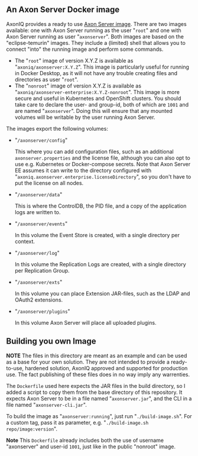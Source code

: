 ## An Axon Server Docker image

AxonIQ provides a ready to use [Axon Server image](https://hub.docker.com/r/axoniq/axonserver). There are two images available: one with Axon Server running as the user "`root`" and one with Axon Server running as user "`axonserver`". Both images are based on the "eclipse-temurin" images. They include a (limited) shell that allows you to connect "into" the running image and perform some commands. 

* The "`root`" image of version X.Y.Z is available as "`axoniq/axonserver:X.Y.Z`". This image is particularly useful for running in Docker Desktop, as it will not have any trouble creating files and directories as user "`root`".
* The "`nonroot`" image of version X.Y.Z is available as "`axoniq/axonserver-enterprise:X.Y.Z-nonroot`". This image is more secure and useful in Kubernetes and OpenShift clusters. You should take care to declare the user- and group-id, both of which are `1001` and are named "`axonserver`". Doing this will ensure that any mounted volumes will be writable by the user running Axon Server.

The images export the following volumes:

* "`/axonserver/config`"

  This where you can add configuration files, such as an additional `axonserver.properties` and the license file, although you can also opt to use e.g. Kubernetes or Docker-compose secrets. Note that Axon Server EE assumes it can write to the directory configured with "`axoniq.axonserver.enterprise.licenseDirectory`", so you don't have to put the license on all nodes.
* "`/axonserver/data`"

  This is where the ControlDB, the PID file, and a copy of the application logs are written to.
* "`/axonserver/events`"

  In this volume the Event Store is created, with a single directory per context.
* "`/axonserver/log`"

  In this volume the Replication Logs are created, with a single directory per Replication Group.
* "`/axonserver/exts`"

  In this volume you can place Extension JAR-files, such as the LDAP and OAuth2 extensions.
* "`/axonserver/plugins`"

  In this volume Axon Server will place all uploaded plugins.

## Building you own Image

**NOTE** The files in this directory are meant as an example and can be used as a base for your own solution. They are not intended to provide a ready-to-use, hardened solution, AxonIQ approved and supported for production use. The fact publishing of these files does in no way imply any warrenties.

The `Dockerfile` used here expects the JAR files in the build directory, so I added a script to copy them from the base directory of this repository. It expects Axon Server to be in a file named "`axonserver.jar`", and the CLI in a file named "`axonserver-cli.jar`".

To build the image as "`axonserver:running`", just run "`./build-image.sh`". For a custom tag, pass it as parameter, e.g. "`./build-image.sh repo/image:version`".

**Note** This `Dockerfile` already includes both the use of username "axonserver" and user-id `1001`, just like in the public "nonroot" image.